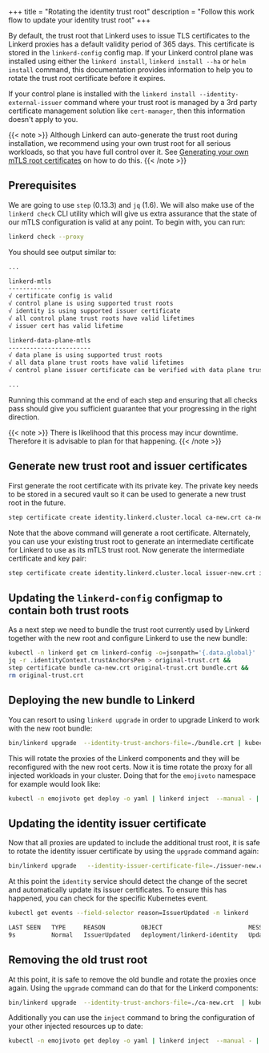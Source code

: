 +++
title = "Rotating the identity trust root"
description = "Follow this work flow to update your identity trust root"
+++

By default, the trust root that Linkerd uses to issue TLS certificates to the
Linkerd proxies has a default validity period of 365 days. This certificate is
stored in the `linkerd-config` config map. If your Linkerd control plane was
installed using either the `linkerd install`, `linkerd install --ha` or `helm
install` command, this documentation provides information to help you to rotate
the trust root certificate before it expires.

If your control plane is installed with the `linkerd install
--identity-external-issuer` command where your trust root is managed by a 3rd
party certificate management solution like `cert-manager`, then this information
doesn't apply to you.

{{< note >}}
Although Linkerd can auto-generate the trust root during installation, we
recommend using your own trust root for all serious workloads, so that you
have full control over it. See [Generating your own mTLS root certificates](/2/tasks/generate-certificates/#generating-the-certificates-with-step)
on how to do this.
{{< /note >}}

## Prerequisites

We are going to use `step` (0.13.3) and `jq` (1.6). We will also make use of the
`linkerd check` CLI utility which will give us extra assurance that the state of
our mTLS configuration is valid at any point. To begin with, you can run:

```bash
linkerd check --proxy
```

You should see output similar to:

```bash
...

linkerd-mtls
------------
√ certificate config is valid
√ control plane is using supported trust roots
√ identity is using supported issuer certificate
√ all control plane trust roots have valid lifetimes
√ issuer cert has valid lifetime

linkerd-data-plane-mtls
-----------------------
√ data plane is using supported trust roots
√ all data plane trust roots have valid lifetimes
√ control plane issuer certificate can be verified with data plane trust roots

...
```

Running this command at the end of each step and ensuring that all checks pass
should give you sufficient guarantee that your progressing in the right
direction.

{{< note >}}
There is likelihood that this process may incur downtime. Therefore it is
advisable to plan for that happening.
{{< /note >}}

## Generate new trust root and issuer certificates

First generate the root certificate with its private key. The private key needs
to be stored in a secured vault so it can be used to generate a new trust root
in the future.

```bash
step certificate create identity.linkerd.cluster.local ca-new.crt ca-new.key --profile root-ca --no-password --insecure
```

Note that the above command will generate a root certificate. Alternately, you
can use your existing trust root to generate an intermediate certificate for
Linkerd to use as its mTLS trust root. Now generate the intermediate
certificate and key pair:

```bash
step certificate create identity.linkerd.cluster.local issuer-new.crt issuer-new.key --ca ca-new.crt --ca-key ca-new.key --profile intermediate-ca --not-after 8760h --no-password --insecure
```

## Updating the `linkerd-config` configmap to contain both trust roots

As a next step we need to bundle the trust root currently used by Linkerd
together with the new root and configure Linkerd to use the new bundle:

```bash
kubectl -n linkerd get cm linkerd-config -o=jsonpath='{.data.global}' |  \
jq -r .identityContext.trustAnchorsPem > original-trust.crt &&
step certificate bundle ca-new.crt original-trust.crt bundle.crt &&
rm original-trust.crt
```

## Deploying the new bundle to Linkerd

You can resort to using `linkerd upgrade` in order to upgrade Linkerd to work
with the new root bundle:

```bash
bin/linkerd upgrade  --identity-trust-anchors-file=./bundle.crt | kubectl apply -f -
````

This will rotate the proxies of the Linkerd components and they will be
reconfigured with the new root certs. Now it is time rotate the proxy for all
injected workloads in your cluster. Doing that for the `emojivoto` namespace for
example would look like:

```bash
kubectl -n emojivoto get deploy -o yaml | linkerd inject  --manual - | kubectl apply -f -
```

## Updating the identity issuer certificate

Now that all proxies are updated to include the additional trust root, it is
safe to rotate the identity issuer certificate by using the `upgrade` command
again:

```bash
bin/linkerd upgrade   --identity-issuer-certificate-file=./issuer-new.crt --identity-issuer-key-file=./issuer-new.key | kubectl apply -f -
```

At this point the `identity` service should detect the change of the secret and
automatically update its issuer certificates. To ensure this has happened, you
can check for the specific Kubernetes event.

```bash
kubectl get events --field-selector reason=IssuerUpdated -n linkerd

LAST SEEN   TYPE     REASON          OBJECT                        MESSAGE
9s          Normal   IssuerUpdated   deployment/linkerd-identity   Updated identity issuer
```

## Removing the old trust root

At this point, it is safe to remove the old bundle and rotate the proxies once
again. Using the `upgrade` command can do that for the Linkerd components:

```bash
bin/linkerd upgrade  --identity-trust-anchors-file=./ca-new.crt  | kubectl apply -f -
```

Additionally you can use the `inject` command to bring the configuration
of your other injected resources up to date:

```bash
kubectl -n emojivoto get deploy -o yaml | linkerd inject  --manual - | kubectl apply -f -
```
